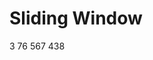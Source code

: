 <!--
 * @Author: your name
 * @Date: 2020-11-16 18:05:58
 * @LastEditTime: 2020-11-16 18:06:41
 * @LastEditors: Please set LastEditors
 * @Description: In User Settings Edit
 * @FilePath: /leetcode-python/leetcode-python/summary.md
-->

# Sliding Window
3
76
567
438

